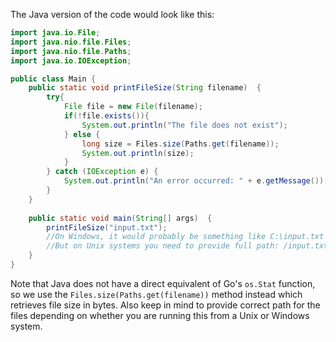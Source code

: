 The Java version of the code would look like this:

```java
import java.io.File;
import java.nio.file.Files;
import java.nio.file.Paths;
import java.io.IOException;

public class Main {
    public static void printFileSize(String filename)  {
        try{
            File file = new File(filename);
            if(!file.exists()){
                System.out.println("The file does not exist");
            } else {
                long size = Files.size(Paths.get(filename));
                System.out.println(size);
            }
        } catch (IOException e) {
            System.out.println("An error occurred: " + e.getMessage());
        }   
    }
    
    public static void main(String[] args)  {
        printFileSize("input.txt");
        //On Windows, it would probably be something like C:\input.txt or \\?\C:\input.txt
        //But on Unix systems you need to provide full path: /input.txt
    }
}
```
Note that Java does not have a direct equivalent of Go's `os.Stat` function, so we use the `Files.size(Paths.get(filename))` method instead which retrieves file size in bytes. Also keep in mind to provide correct path for the files depending on whether you are running this from a Unix or Windows system.

